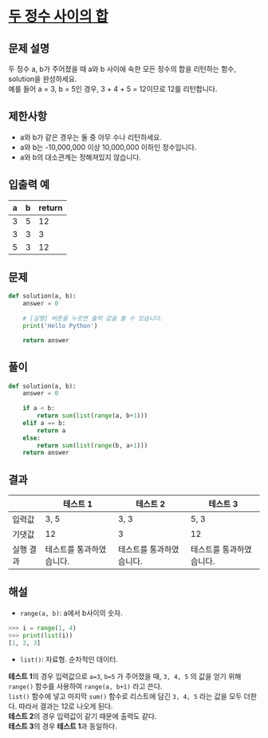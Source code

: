 # [두 정수 사이의 합](https://school.programmers.co.kr/learn/courses/30/lessons/12912)

## 문제 설명
두 정수 a, b가 주어졌을 때 a와 b 사이에 속한 모든 정수의 합을 리턴하는 함수, solution을 완성하세요.<br>
예를 들어 a = 3, b = 5인 경우, 3 + 4 + 5 = 12이므로 12를 리턴합니다.

## 제한사항
- a와 b가 같은 경우는 둘 중 아무 수나 리턴하세요.
- a와 b는 -10,000,000 이상 10,000,000 이하인 정수입니다.
- a와 b의 대소관계는 정해져있지 않습니다.

## 입출력 예
|a|b|return|
|---|---|---|
|3|5|12|
|3|3|3|
|5|3|12|

## 문제
```python
def solution(a, b):
    answer = 0
    
    # [실행] 버튼을 누르면 출력 값을 볼 수 있습니다.
    print('Hello Python')

    return answer
```

## 풀이
```python
def solution(a, b):
    answer = 0
    
    if a < b:
        return sum(list(range(a, b+1)))
    elif a == b:
        return a
    else:
        return sum(list(range(b, a+1)))
    return answer
```

## 결과
||테스트 1|테스트 2|테스트 3|
|---|---|---|---|
|입력값|3, 5|3, 3|5, 3|
|기댓값|12|3|12|
|실행 결과|테스트를 통과하였습니다.|테스트를 통과하였습니다.|테스트를 통과하였습니다.|

## 해설
- `range(a, b)`: a에서 b사이의 숫자.
```python
>>> i = range(1, 4)
>>> print(list(i))
[1, 2, 3]
```

- `list()`: 자료형. 순차적인 데이터.<br>

**테스트 1**의 경우 입력값으로 `a=3`, `b=5` 가 주어졌을 때, `3, 4, 5` 의 값을 얻기 위해 `range()` 함수를 사용하여 `range(a, b+1)` 라고 쓴다.<br>
`list()` 함수에 넣고 마지막 `sum()` 함수로 리스트에 담긴 `3, 4, 5` 라는 값을 모두 더한다.
따라서 결과는 12로 나오게 된다.<br>
**테스트 2**의 경우 입력값이 같기 때문에 출력도 같다.<br>
**테스트 3**의 경우 **테스트 1**과 동일하다.
